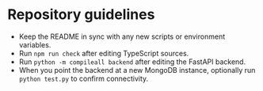 # Repository guidelines

- Keep the README in sync with any new scripts or environment variables.
- Run `npm run check` after editing TypeScript sources.
- Run `python -m compileall backend` after editing the FastAPI backend.
- When you point the backend at a new MongoDB instance, optionally run `python test.py` to confirm connectivity.

